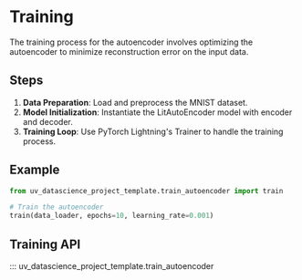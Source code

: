 # Training

The training process for the autoencoder involves optimizing the autoencoder to minimize reconstruction error on the input data.

## Steps

1. **Data Preparation**: Load and preprocess the MNIST dataset.
2. **Model Initialization**: Instantiate the LitAutoEncoder model with encoder and decoder.
3. **Training Loop**: Use PyTorch Lightning's Trainer to handle the training process.

## Example

```python
from uv_datascience_project_template.train_autoencoder import train

# Train the autoencoder
train(data_loader, epochs=10, learning_rate=0.001)
```

## Training API

::: uv_datascience_project_template.train_autoencoder
